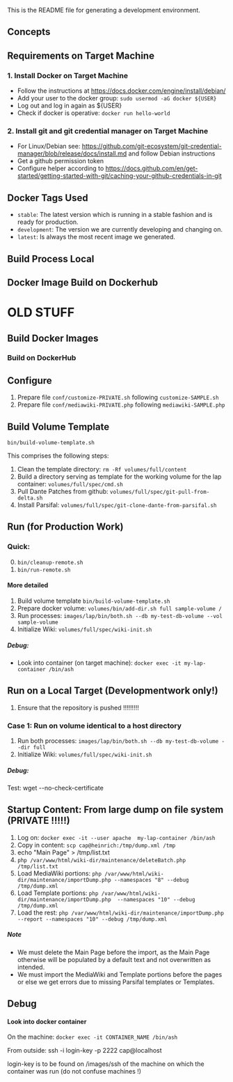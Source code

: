 
This is the README file for generating a development environment.


## Concepts

## Requirements on Target Machine

### 1. Install Docker on Target Machine
* Follow the instructions at https://docs.docker.com/engine/install/debian/
* Add your user to the docker group: ```sudo usermod -aG docker ${USER}```
* Log out and log in again as ${USER}
* Check if docker is operative: ```docker run hello-world```


### 2. Install git and git credential manager on Target Machine
* For Linux/Debian see: https://github.com/git-ecosystem/git-credential-manager/blob/release/docs/install.md and follow Debian instructions
* Get a github permission token
* Configure helper according to https://docs.github.com/en/get-started/getting-started-with-git/caching-your-github-credentials-in-git


## Docker Tags Used

* `stable`: The latest version which is running in a stable fashion and is ready for production.
* `development`: The version we are currently developing and changing on.
* `latest`: Is always the most recent image we generated.

## Build Process Local

## Docker Image Build on Dockerhub




# OLD STUFF

## Build Docker Images 

### Build on DockerHub



## Configure
1. Prepare file ```conf/customize-PRIVATE.sh``` following ```customize-SAMPLE.sh```
2. Prepare file ```conf/mediawiki-PRIVATE.php``` following ```mediawiki-SAMPLE.php```


## Build Volume Template

```bin/build-volume-template.sh```

This comprises the following steps:
1. Clean the template directory: ```rm -Rf volumes/full/content```
2. Build a directory serving as template for the working volume for the lap container: ```volumes/full/spec/cmd.sh```
3. Pull Dante Patches from github: ```volumes/full/spec/git-pull-from-delta.sh```
4. Install Parsifal: ```volumes/full/spec/git-clone-dante-from-parsifal.sh```


## Run (for Production Work)

### Quick: 
0.  ```bin/cleanup-remote.sh```
1.  ```bin/run-remote.sh```


#### More detailed
1. Build volume template   ```bin/build-volume-template.sh```
2. Prepare docker volume:  ```volumes/bin/add-dir.sh full sample-volume /```
3. Run processes:   ```images/lap/bin/both.sh --db my-test-db-volume --vol sample-volume```
4. Initialize Wiki: ```volumes/full/spec/wiki-init.sh```



##### Debug:
* Look into container (on target machine): ```docker exec -it my-lap-container /bin/ash```


## Run on a Local Target (Developmentwork only!)

1. Ensure that the repository is pushed !!!!!!!!!


### Case 1: Run on volume identical to a host directory

1. Run both processes: ```images/lap/bin/both.sh --db my-test-db-volume --dir full```
2. Initialize Wiki: ```volumes/full/spec/wiki-init.sh```

##### Debug:
Test: wget --no-check-certificate

## Startup Content: From large dump on file system  (PRIVATE !!!!!)

1. Log on: `docker exec -it --user apache  my-lap-container /bin/ash`
2. Copy in content: `scp cap@heinrich:/tmp/dump.xml /tmp`
3. echo "Main Page" > /tmp/list.txt
4. `php /var/www/html/wiki-dir/maintenance/deleteBatch.php /tmp/list.txt` 
5. Load MediaWiki portions: `php /var/www/html/wiki-dir/maintenance/importDump.php --namespaces "8" --debug /tmp/dump.xml`
6. Load Template portions: `php /var/www/html/wiki-dir/maintenance/importDump.php  --namespaces "10" --debug /tmp/dump.xml`
7. Load the rest: `php /var/www/html/wiki-dir/maintenance/importDump.php --report --namespaces "10" --debug /tmp/dump.xml`

##### Note
* We must delete the Main Page before the import, as the Main Page otherwise will be populated by a default text and not overwritten as intended.
* We must import the MediaWiki and Template portions before the pages or else we get errors due to missing Parsifal templates or Templates.

## Debug

#### Look into docker container

On the machine:  ```docker exec -it CONTAINER_NAME /bin/ash```

From outside:  ssh -i login-key -p 2222 cap@localhost

login-key is to be found on /images/ssh of the machine on which the container was run (do not confuse machines !)



